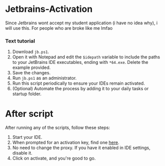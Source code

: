 # Jetbrains-Activation
Since Jetbrains wont accept my student application (i have no idea why), i will use this. For people who are broke like me lmfao

### Text tutorial
1. Download `jb.ps1`.
2. Open it with Notepad and edit the `$idepath` variable to include the paths to your JetBrains IDE executables, ending with `*64.exe`. Delete the example provided.
3. Save the changes.
4. Run `jb.ps1` as an administrator.
5. Run this script periodically to ensure your IDEs remain activated.
6. (Optional) Automate the process by adding it to your daily tasks or startup folder.

# After script
After running any of the scripts, follow these steps:
1. Start your IDE.
2. When prompted for an activation key, find one [here](https://www.google.com/search?q=jetbrains+activation+key+github).
3. No need to change the proxy. If you have it enabled in IDE settings, disable it.
4. Click on activate, and you're good to go.
